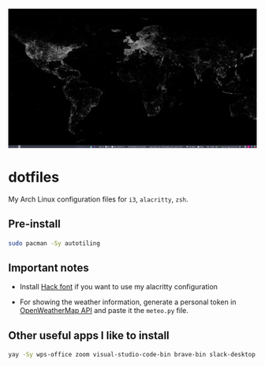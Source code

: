 ![](screenshot.png)

# dotfiles

My Arch Linux configuration files for `i3`, `alacritty`, `zsh`.

## Pre-install

```zsh
sudo pacman -Sy autotiling
```

## Important notes

- Install [Hack font](https://github.com/ryanoasis/nerd-fonts) if you want to use my alacritty configuration

- For showing the weather information, generate a personal token in [OpenWeatherMap API](https://openweathermap.org/api) and paste it the `meteo.py` file.

## Other useful apps I like to install

```bash
yay -Sy wps-office zoom visual-studio-code-bin brave-bin slack-desktop spotify emocli
```
